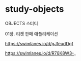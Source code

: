 # study-objects
OBJECTS 스터디

01장. 티켓 판매 애플리케이션

https://swimlanes.io/d/gJfeudDgf

https://swimlanes.io/d/R76K8W3-_


